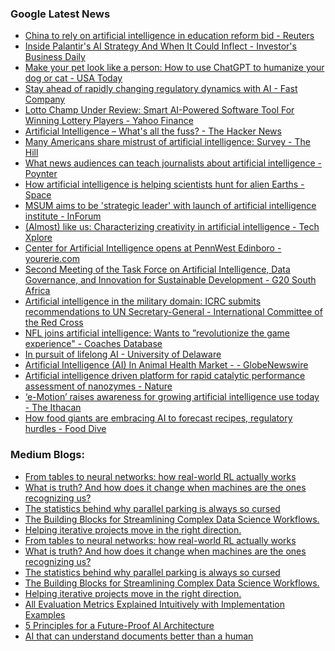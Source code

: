 ### Google Latest News
<!-- GOOGLE-NEWS-CONTENT:START -->

- [China to rely on artificial intelligence in education reform bid - Reuters](https://news.google.com/rss/articles/CBMirwFBVV95cUxPMkwyMXpvbDk1MVJMSExBb1lheV9aa1JIbW8xYVNHaVZRSzVVMkdkTmMydUEzeFEtbHVsTUpZYjNrZ1FrZmtySU9SSXQzS3QwdUh0SFg4MFZOX0ZlY0lNbEt3QmEtTFNFbXozeGRxWGlYMUR2OU1FdWtRc0kzNWh3UDZVUzVFWFJQNXBOaFpFLWo2eXRWXzJzUzVVV1h6bkRoZWhrZUhVUUxsNDBRM0RR?oc=5)
- [Inside Palantir's AI Strategy And When It Could Inflect - Investor's Business Daily](https://news.google.com/rss/articles/CBMirAFBVV95cUxOdS1ZZjI1VlczNUVnbXhScUZ2VWo2WUdIZDZwT0hKb2pGNWlQeFdGRE5wYjVPbDAtdTVSRzRhMjRVSF9jQ1ItR2hkbkxYSTc3VXJmQzBhYTdIbWpEdjVya2Y1OFpBVUh5cWpEZzNVamtZTGt3ekpKYWJyRTJCZUpWMmFPbjJ4VjZuS1J6Y0l6SWxab2tUX3JucF93MGxqcVJGNHU4bkFpODRUX1pS?oc=5)
- [Make your pet look like a person: How to use ChatGPT to humanize your dog or cat - USA Today](https://news.google.com/rss/articles/CBMilgFBVV95cUxNOEx3cXpRMF9OS1ozQjk4TENTU2RMUnZuZld2eDdiZTdVYWNVbUFxQTczWDRTOTVic3FoZzYySlBURVRvcFRIbVg4NldhZ25CczFZRHFra09TOVdrNnRZYWtGMDFtMm9hU0J2SkxkdnRVaFoyS3JrNGVmeElQMmwzM1JtQTRNcWZsclFYX3lUdGpMcmVIN2c?oc=5)
- [Stay ahead of rapidly changing regulatory dynamics with AI - Fast Company](https://news.google.com/rss/articles/CBMimwFBVV95cUxQWUhERUNjNmk4eVRPd29rSDUxMnllak5Dc2U0MEkxVmhmNkxHUnI0OS1HY3VNTHN1c0U2V3piRXhkSUd5S1JsREFERTMydFRaaVdUd2R5MU94MzlQbFB3bnhhdGk3dkNFSnc3Wk5aZWxmaUphSDJZYWVGMkxGOW1kb3hxQ0RXOVF5RHkzN1dZbkFIR3NWdmZpME41RQ?oc=5)
- [Lotto Champ Under Review: Smart AI-Powered Software Tool For Winning Lottery Players - Yahoo Finance](https://news.google.com/rss/articles/CBMiggFBVV95cUxPNDJWcVgxQ3hvdHJXR25fYTMtMk4tMUJlNXdvZGdjSVJKZlV5ckxGVUI0S1d3N3R2Zko2N2NpdDUwRGtYRmNwZ19FTFh3eXZCc0Z4bnRzY1VvblhNN2F1V2YxVGhZZFlfWkRXRkY3ck11dFItN2lKU1ZUVlZvU0MyWVhR?oc=5)
- [Artificial Intelligence – What's all the fuss? - The Hacker News](https://news.google.com/rss/articles/CBMigwFBVV95cUxPS3A3UjNEU21OR0puOHNxT3JkRzhobE1Tc2tOYmR0d09kNEhKd1FQV0NXd201bnVsdjg2SHZobHJLLVdyMUdRZ1VOMlVENnAxMFBLbjU4OU5pOVMwNnNuUWNqb1djNjJxWmJDYmlEWVo1dkJzeUI0REtlWTBXc01WUkhVZw?oc=5)
- [Many Americans share mistrust of artificial intelligence: Survey - The Hill](https://news.google.com/rss/articles/CBMimAFBVV95cUxNS3BSc3F0SGEtazRVSU0tYjQzQ1RNVFFDRGNTZTd1eEU0UTBKQk1MdU5DazVDb3VCZkxrcjRmU3g2SmFlMktnal90ZnlGN0VIeEZkelo3MUduUjl5NkM5RnFHRmZjZUdISnhkZkYzWDZnYzR1LWI1dzgxeWZNTnhDU1pMSnFtV1VHQVRPclc1dEZRcDBtcTQxStIBngFBVV95cUxOWHVXamVNMFVPalZpUkhVMmNuRUdkRnJmbm9GMDFOX0tZNjJtajV2c1JyRjBGZ3pDa2FvYVJCendHUGhWUUNyVUV4cVRHcDNwWkp3dXV2cURSZjVUWjlnNFQ0RkIxSWh1NEFZTXdzYWRXd0hidVFsYzJtb0FiUWRiREg1M080VUV0dFl4TWFPemxDenNSLTE2eGpBLVZrdw?oc=5)
- [What news audiences can teach journalists about artificial intelligence - Poynter](https://news.google.com/rss/articles/CBMid0FVX3lxTE04ZVQzTmdTMk10dnhzMU4zM3A0NE9uVmhJOUU4UUNDQXRJYzBtOV9Rdk10S3oxLXVlVDNSUGl6dFdyWk1Wa0ZscEpjYldUdGV4NnduM1hzeXNmUXRkVTVZZGhVME03VFVvR2pLRnJ2aGNYV29ud0lN?oc=5)
- [How artificial intelligence is helping scientists hunt for alien Earths - Space](https://news.google.com/rss/articles/CBMiuAFBVV95cUxPcWw3eXdCRVN5VHE2TGhJT0dHYzVKLUhjeUl2Y1JnSDVkbzBfNHh1MS11aHZfMTMtSUJtVHlWS3djZXhxR0FqUG5vOTJ6eFA5UmR1N3d6WXJITlZhTkNxeXJoNnc0R2NLa2d4Y3JmVlBYUnBad3o5cTdTWHdHN2pDQzM2V2VCYjZYMndTVXItMjV1ZC1TdEhvT0xLRDVzWDJIWWRoS2tqVXZycFViTHI0c1J5ckhocHhp?oc=5)
- [MSUM aims to be 'strategic leader' with launch of artificial intelligence institute - InForum](https://news.google.com/rss/articles/CBMiuwFBVV95cUxOVkVCR3hiTEtuendmd3p4YlhFRU1JX2ZVNV8tXzMzeldyNEhjZXY4TVlOVElvR2Nqb2lzeS1VV1ktRHdpM25wU1ROWElsQmFmb1o5QW5lcTRpT3BpU05FNUYzdHlxdkF1Mzd4YWZTQ0xkYTNHSHFES0RVMndvSElkQW81RjFUc0x1eldOM0NHUXU0bTV3SHYxY2ZSRTdnZWhrTXVhU2RSa3BZS0dmbnpRSVNqSGhWZUR0SE9r?oc=5)
- [(Almost) like us: Characterizing creativity in artificial intelligence - Tech Xplore](https://news.google.com/rss/articles/CBMilAFBVV95cUxOR3NSUDV4Z2FxYjM2S2NUUW9fR2RqUTdPVEV3RjRWeVJmbFBnRThabVM4bDBVUUl6Qmg4ZG8wcl9ieVNxaUtBdlpZVEVmajNOZXNTX0EzS3VNTm5zZGlHMkh1UUFxdzZUWXF5S0ZVbjlkSnd1NlJxbkZnYmRtaENwOUJ0LW1yUVBBYVdEdkU1QzN1TDNV0gGTAUFVX3lxTE5jby1YRnd0cEVmcFlURklhd01PUXN1N2ltYWpGeTl5SjJoVHhUcWRpMDB4cU5ubmVqaTR0LTctei1BVDVKS05HQzc1VUxZcjRnZW5NY0tPOXNSbmx6Z0QyQTFGMFdlXzFnRnVTY05kMlVLbC1yclVSdmlPYWV2ZlF2THQ5U2RjYXNKUmZxOGZBSHRkYw?oc=5)
- [Center for Artificial Intelligence opens at PennWest Edinboro - yourerie.com](https://news.google.com/rss/articles/CBMipgFBVV95cUxPZ2d0eWVqcVhydmcwbjcwSmRQNWJYdUVtUGFZTnhJSTA3am5HZ05fUmN6aDgzYVdUYTFaYWFqb0NVaWtYYXhfR3FFcDJ4cC1vT0J1SC1pcE5xRFBVWi1GdExMeTI5Si01ams5aDdKMUUyMnpMalhPanlObXhoc1VIUDZGUml4dmVRMHN3eGZEOVBiTEFJWTFtN3JRYjVMT3l3dkphY1RR0gGrAUFVX3lxTE9tUVd2UFNTMXFiR05NVkk3dl94QVpZWC1DV3ZTbERJM01abHhpS1FLZUFmeHBDblFNdEM5NEJDbE80cUpZREI2aGpKY1B3ODM2cS1aT2NiSi10Y3J2a0U2UmtKRWdQLXJld0s1OE5ocUxJMzItcjBoSXZDSFFIR3V1V1RtRUVIS3djc0V4cldGdnBJNWRrekREc1d2bWJqQnlLYnJqeHRZdXNGaw?oc=5)
- [Second Meeting of the Task Force on Artificial Intelligence, Data Governance, and Innovation for Sustainable Development - G20 South Africa](https://news.google.com/rss/articles/CBMi3wFBVV95cUxPQUNWaDY3ZVJhUHZCeERLNEoxRGkxZUJfMHVmZGVIUTltc2hRdnFUMWFya0Qwb2l5M0p1eVBzYVRONlF6YUFPUXg1c0hBOUo4RWpwNTRxQ2c2NFJaSDVROU95RHhFdHhzQ3BvY05JNzh6VklSdENOX1NfRFRsWFlSdzA4OHFaZktoWTRUWEU3dzcteG1IRi0wN1J2ajE0NDAtNnQ1M2FLUTBSMEdBVU55akJrNTlhSDBhNks5aEtRVEpiVGdYQ0NTT0phUUVxYmIzTW56aFQ4Q3VueHBsTmI4?oc=5)
- [Artificial intelligence in the military domain: ICRC submits recommendations to UN Secretary-General - International Committee of the Red Cross](https://news.google.com/rss/articles/CBMivgFBVV95cUxORk5KM0x2eEpLeVhORVVCYmFva0hPZjNHTUQ5U3hUYmFzbjZfVlJDdEtmQzlBcURGRFRQS1RITU5pekg5WVZsRHdwSzJwNzNiZDh1Tmo4bFhDRklEZERXR0FkSUQwV0RSZXFjc2UyeXNCY2RvdFVSOWFlYXlrM1R3alh1b21QY0RKcWdvSkZGSHZTelFUMEViOXBZQWlJNXVGd1BXS0RfOHhsbFB3Z3hVN0loazJUZ0hrR2tOQjhn?oc=5)
- [NFL joins artificial intelligence: Wants to ”revolutionize the game experience" - Coaches Database](https://news.google.com/rss/articles/CBMidEFVX3lxTE94OE1NT2N6djU5bGJ2RlJ6UTBCRkUzUFV3ZlhaN2xOdXZvMm16ak9ZRXZEaG9XQUIzMzhseFdNTHBFRThPal94NnVLVFpoY1Q5SVQxaXBqWGwwcl9ybjc2aGQyMElqbkdhYjIwcEZDNFdCck5H?oc=5)
- [In pursuit of lifelong AI - University of Delaware](https://news.google.com/rss/articles/CBMinAFBVV95cUxNMVJ4b3VKOEVCVEppRmN3aGE5eW8tLWI2TWNZMkpMRTViMXV1MDY1U2VTQlBVYk5NMWladnVJd1BvZ3FUMWdsNkRkUi1PanVtbWZwMG9STDFXbnBvci1ubG1wUkRyMktNWjhFMm42V3RyVWFNRDkzMUowN2t2bUdYM04zWFVmYnJUVm9WaDFPdk5vQ0lXRVpOY3R3QUo?oc=5)
- [Artificial Intelligence (AI) In Animal Health Market - - GlobeNewswire](https://news.google.com/rss/articles/CBMinAJBVV95cUxQWVhybkQwRHRqVjZGNjZuYWRESWs1UEVEMVBZNkduUU9OcWdVdUVTSnVaUmJlWmppcEFWSFE5WGNLZHBJWnJEbVpnWnVKM0drQ1d4dU9JUjB2N0g1WTBBdmFEQS1tWGlXQkc0bnVMYzhIcDVJaEo0Y2ZBbVpFN2pNSzJJUkZSZVQ0MjYwRS1LaEdjZDFzNko5MFpkVFIweTMtbWpwYWIxQjZDWnZNbEJacF9XSEtIODFDT0xWX0gzYjU2V0xTejdVd3pWLTlFQ0VyYmJBSmhPVjZPMHNYRXV4bVFSSzV2UFV1cHlTbzZtb0NSR3Q0TlFyWEZ0TFZWWi1GZ2ktMl9HeEl3VlVDWVpiblVMN05WNl9TMHJacg?oc=5)
- [Artificial intelligence driven platform for rapid catalytic performance assessment of nanozymes - Nature](https://news.google.com/rss/articles/CBMiX0FVX3lxTE52X0xuY0NJY3k0NTlUR0xhTlhhMWVwcDJLV0xhMERGczV6Ukw3dVZEZHpxMmY0bkRJVEpnZVNWYUkzZ1puZ2pPamFnVzU1NFE3Y1F0U3VKWXM4OUhfQnBz?oc=5)
- [‘e-Motion’ raises awareness for growing artificial intelligence use today - The Ithacan](https://news.google.com/rss/articles/CBMixAFBVV95cUxPRUJHSS1DN2ROd2ZmMFlzLWRVMU9McDB3bGZsMVZVZUcxS0RjZ21ySkNENDlZNDlnc29mMFkzd3RXbm9fTWE3NWNWZl9mUjJtVUFVMHBKcEVsbVp4NENYRDBnQ2h5M01WMFBsQnpjeV82ZVZMZ05EUG5ta1FDYUNzMExvV2ZlQjgzbXRqZU4tMGJfaVh3UzJjZHh6dnZmclp6c0RIaEljZ3Z1WnBKQUF1SWExS2YxdkFkb1hZa294YlRSVnY5?oc=5)
- [How food giants are embracing AI to forecast recipes, regulatory hurdles - Food Dive](https://news.google.com/rss/articles/CBMi0AFBVV95cUxOMnBTRjhjWlhUcHdULXFlajJtWlZIUFNVUmREenhBVHd2d2hIRUFpVUg2VXJuTzlTc3d4aS02MTgxSm5uLVBGT01lSWFjc29qUVNIVHdQVHBTQWh3RVJWNXZtNENMNkg5LWhoZVNJLWRIZHRwSnZiRjRqZnJHOEN0Q3R0NnlKT2ctZ29tRUFRNVBTNDVCU2NOQnNtTXR6c1Z3QmFtLUZ4ckZCcmJNMU0yMEFEY0FlN0FIWWtxUWdGWTV6ZV9CQUlwd29taExvSjRh?oc=5)<!-- GOOGLE-NEWS-CONTENT:END -->

### Medium Blogs:
<!-- MEDIUM-CONTENT:START -->

- [From tables to neural networks: how real-world RL actually works](https://medium.com/@lucaderumier/learning-to-learn-how-machines-master-decision-making-part-4-4a1abb9018d0?source=topic_portal---recommended_stories---machine_learning---0-107--------------------e415e596_34be_4f71_8f26_df6e0cf59051--------------)
- [What is truth? And how does it change when machines are the ones recognizing us?](https://medium.com/aletheia-by-kathryn/before-data-there-was-truth-b91977480555?source=topic_portal---recommended_stories---machine_learning---1-107--------------------e415e596_34be_4f71_8f26_df6e0cf59051--------------)
- [The statistics behind why parallel parking is always so cursed](https://medium.com/data-science-collective/parking-problems-its-not-the-driver-it-s-the-stats-52cb64192451?source=topic_portal---recommended_stories---machine_learning---2-107--------------------e415e596_34be_4f71_8f26_df6e0cf59051--------------)
- [The Building Blocks for Streamlining Complex Data Science Workflows.](https://medium.com/data-science-collective/mastering-stacks-and-queues-key-data-structures-and-algorithms-for-data-science-40d1ba93ab00?source=topic_portal---recommended_stories---machine_learning---3-107--------------------e415e596_34be_4f71_8f26_df6e0cf59051--------------)
- [Helping iterative projects move in the right direction.](https://medium.com/towards-artificial-intelligence/data-driven-llm-evaluation-with-statistical-testing-004b1561793f?source=topic_portal---recommended_stories---machine_learning---4-107--------------------e415e596_34be_4f71_8f26_df6e0cf59051--------------)
- [From tables to neural networks: how real-world RL actually works](https://medium.com/@lucaderumier/learning-to-learn-how-machines-master-decision-making-part-4-4a1abb9018d0?source=topic_portal---recommended_stories---machine_learning---0-107--------------------e415e596_34be_4f71_8f26_df6e0cf59051--------------)
- [What is truth? And how does it change when machines are the ones recognizing us?](https://medium.com/aletheia-by-kathryn/before-data-there-was-truth-b91977480555?source=topic_portal---recommended_stories---machine_learning---1-107--------------------e415e596_34be_4f71_8f26_df6e0cf59051--------------)
- [The statistics behind why parallel parking is always so cursed](https://medium.com/data-science-collective/parking-problems-its-not-the-driver-it-s-the-stats-52cb64192451?source=topic_portal---recommended_stories---machine_learning---2-107--------------------e415e596_34be_4f71_8f26_df6e0cf59051--------------)
- [The Building Blocks for Streamlining Complex Data Science Workflows.](https://medium.com/data-science-collective/mastering-stacks-and-queues-key-data-structures-and-algorithms-for-data-science-40d1ba93ab00?source=topic_portal---recommended_stories---machine_learning---3-107--------------------e415e596_34be_4f71_8f26_df6e0cf59051--------------)
- [Helping iterative projects move in the right direction.](https://medium.com/towards-artificial-intelligence/data-driven-llm-evaluation-with-statistical-testing-004b1561793f?source=topic_portal---recommended_stories---machine_learning---4-107--------------------e415e596_34be_4f71_8f26_df6e0cf59051--------------)
- [All Evaluation Metrics Explained Intuitively with Implementation Examples](https://medium.com/gitconnected/how-to-choose-the-right-llm-evaluation-metrics-for-your-llm-app-6ae4cc3555b1?source=topic_portal---recommended_stories---machine_learning---5-107--------------------e415e596_34be_4f71_8f26_df6e0cf59051--------------)
- [5 Principles for a Future-Proof AI Architecture](https://medium.com/ai-advances/patching-problems-is-not-a-strategy-a4ce8fa8e8b1?source=topic_portal---recommended_stories---machine_learning---6-107--------------------e415e596_34be_4f71_8f26_df6e0cf59051--------------)
- [AI that can understand documents better than a human](https://medium.com/intuitively-and-exhaustively-explained/groundx-achieves-superhuman-performance-in-document-comprehension-b64e4fda7198?source=topic_portal---recommended_stories---machine_learning---7-107--------------------e415e596_34be_4f71_8f26_df6e0cf59051--------------)<!-- MEDIUM-CONTENT:END -->
